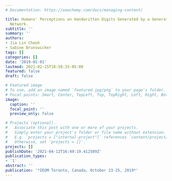 ```yaml
---
# Documentation: https://wowchemy.com/docs/managing-content/

title: Humans' Perceptions on Handwritten Digits Generated by a Generative Adversarial
  Network.
subtitle: ''
summary: ''
authors:
- Jia Lin Cheoh
- Sabine Brunswicker
tags: []
categories: []
date: '2019-01-01'
lastmod: 2021-02-15T18:58:33-05:00
featured: false
draft: false

# Featured image
# To use, add an image named `featured.jpg/png` to your page's folder.
# Focal points: Smart, Center, TopLeft, Top, TopRight, Left, Right, BottomLeft, Bottom, BottomRight.
image:
  caption: ''
  focal_point: ''
  preview_only: false

# Projects (optional).
#   Associate this post with one or more of your projects.
#   Simply enter your project's folder or file name without extension.
#   E.g. `projects = ["internal-project"]` references `content/project/deep-learning/index.md`.
#   Otherwise, set `projects = []`.
projects: []
publishDate: '2021-04-12T16:49:19.412589Z'
publication_types:
- '1'
abstract: ''
publication: '*IEOM Toronto, Canada, October 23-25, 2019*'
---
```


